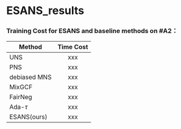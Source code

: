 # ESANS_results

### Training Cost for ESANS and baseline methods on #A2：
| Method   |      Time Cost      |
|----------|:-------------:|
| UNS |  xxx | 
| PNS |    xxx   |
| debiased MNS | xxx | 
| MixGCF | xxx | 
| FairNeg | xxx | 
| Ada-$\tau$ | xxx | 
| ESANS(ours) | xxx | 
